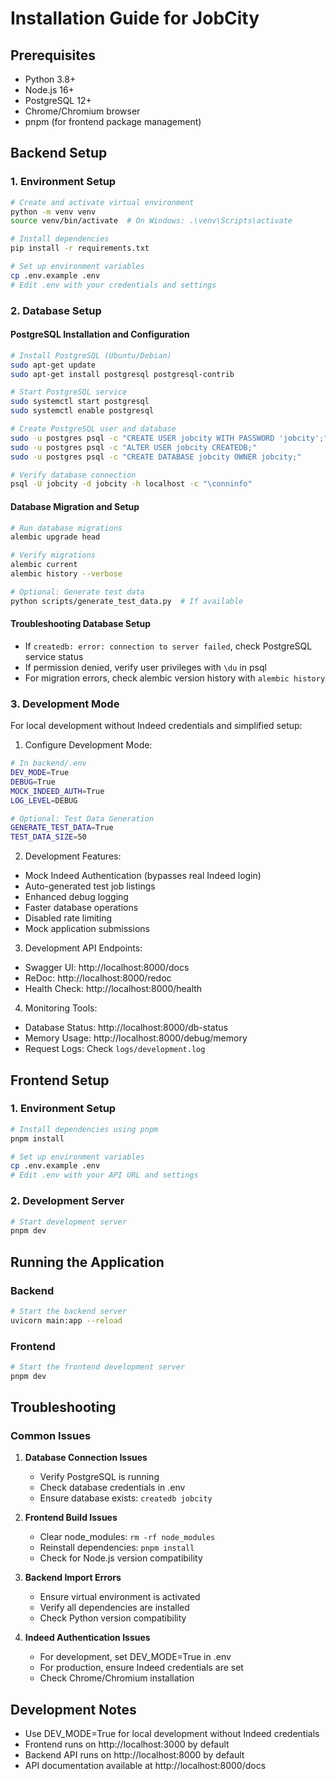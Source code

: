 # Installation Guide for JobCity

## Prerequisites
- Python 3.8+
- Node.js 16+
- PostgreSQL 12+
- Chrome/Chromium browser
- pnpm (for frontend package management)

## Backend Setup

### 1. Environment Setup
```bash
# Create and activate virtual environment
python -m venv venv
source venv/bin/activate  # On Windows: .\venv\Scripts\activate

# Install dependencies
pip install -r requirements.txt

# Set up environment variables
cp .env.example .env
# Edit .env with your credentials and settings
```

### 2. Database Setup

#### PostgreSQL Installation and Configuration
```bash
# Install PostgreSQL (Ubuntu/Debian)
sudo apt-get update
sudo apt-get install postgresql postgresql-contrib

# Start PostgreSQL service
sudo systemctl start postgresql
sudo systemctl enable postgresql

# Create PostgreSQL user and database
sudo -u postgres psql -c "CREATE USER jobcity WITH PASSWORD 'jobcity';"
sudo -u postgres psql -c "ALTER USER jobcity CREATEDB;"
sudo -u postgres psql -c "CREATE DATABASE jobcity OWNER jobcity;"

# Verify database connection
psql -U jobcity -d jobcity -h localhost -c "\conninfo"
```

#### Database Migration and Setup
```bash
# Run database migrations
alembic upgrade head

# Verify migrations
alembic current
alembic history --verbose

# Optional: Generate test data
python scripts/generate_test_data.py  # If available
```

#### Troubleshooting Database Setup
- If `createdb: error: connection to server failed`, check PostgreSQL service status
- If permission denied, verify user privileges with `\du` in psql
- For migration errors, check alembic version history with `alembic history`

### 3. Development Mode
For local development without Indeed credentials and simplified setup:

1. Configure Development Mode:
```bash
# In backend/.env
DEV_MODE=True
DEBUG=True
MOCK_INDEED_AUTH=True
LOG_LEVEL=DEBUG

# Optional: Test Data Generation
GENERATE_TEST_DATA=True
TEST_DATA_SIZE=50
```

2. Development Features:
- Mock Indeed Authentication (bypasses real Indeed login)
- Auto-generated test job listings
- Enhanced debug logging
- Faster database operations
- Disabled rate limiting
- Mock application submissions

3. Development API Endpoints:
- Swagger UI: http://localhost:8000/docs
- ReDoc: http://localhost:8000/redoc
- Health Check: http://localhost:8000/health

4. Monitoring Tools:
- Database Status: http://localhost:8000/db-status
- Memory Usage: http://localhost:8000/debug/memory
- Request Logs: Check `logs/development.log`

## Frontend Setup

### 1. Environment Setup
```bash
# Install dependencies using pnpm
pnpm install

# Set up environment variables
cp .env.example .env
# Edit .env with your API URL and settings
```

### 2. Development Server
```bash
# Start development server
pnpm dev
```

## Running the Application

### Backend
```bash
# Start the backend server
uvicorn main:app --reload
```

### Frontend
```bash
# Start the frontend development server
pnpm dev
```

## Troubleshooting

### Common Issues

1. **Database Connection Issues**
   - Verify PostgreSQL is running
   - Check database credentials in .env
   - Ensure database exists: `createdb jobcity`

2. **Frontend Build Issues**
   - Clear node_modules: `rm -rf node_modules`
   - Reinstall dependencies: `pnpm install`
   - Check for Node.js version compatibility

3. **Backend Import Errors**
   - Ensure virtual environment is activated
   - Verify all dependencies are installed
   - Check Python version compatibility

4. **Indeed Authentication Issues**
   - For development, set DEV_MODE=True in .env
   - For production, ensure Indeed credentials are set
   - Check Chrome/Chromium installation

## Development Notes

- Use DEV_MODE=True for local development without Indeed credentials
- Frontend runs on http://localhost:3000 by default
- Backend API runs on http://localhost:8000 by default
- API documentation available at http://localhost:8000/docs
